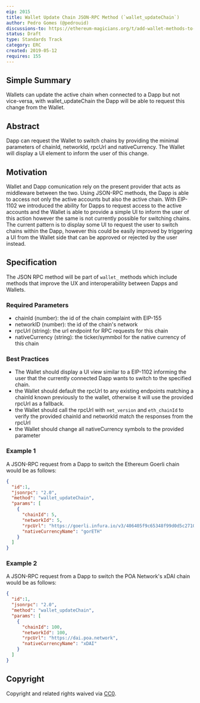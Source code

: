 ```yaml
---
eip: 2015
title: Wallet Update Chain JSON-RPC Method (`wallet_updateChain`)
author: Pedro Gomes (@pedrouid)
discussions-to: https://ethereum-magicians.org/t/add-wallet-methods-to-improve-dapp-to-wallet-interaction/1848/31
status: Draft
type: Standards Track
category: ERC
created: 2019-05-12
requires: 155
---
```


## Simple Summary
Wallets can update the active chain when connected to a Dapp but not vice-versa, with wallet_updateChain the Dapp will be able to request this change from the Wallet.

## Abstract
Dapp can request the Wallet to switch chains by providing the minimal parameters of chainId, networkId, rpcUrl and nativeCurrency. The Wallet will display a UI element to inform the user of this change.

## Motivation
Wallet and Dapp comunication rely on the present provider that acts as middleware between the two. Using JSON-RPC methods, the Dapp is able to access not only the active accounts but also the active chain. With EIP-1102 we introduced the ability for Dapps to request access to the active accounts and the Wallet is able to provide a simple UI to inform the user of this action however the same is not currently possible for switching chains. The current pattern is to display some UI to request the user to switch chains within the Dapp, however this could be easily improved by triggering a UI from the Wallet side that can be approved or rejected by the user instead.

## Specification
The JSON RPC method will be part of `wallet_` methods which include methods that improve the UX and interoperability between Dapps and Wallets.

### Required Parameters
- chainId (number): the id of the chain complaint with EIP-155
- networkID (number): the id of the chain's network
- rpcUrl (string): the url endpoint for RPC requests for this chain
- nativeCurrency (string): the ticker/symmbol for the native currency of this chain


### Best Practices
- The Wallet should display a UI view similar to a EIP-1102 informing the user that the currently connected Dapp wants to switch to the specified chain.
- the Wallet should default the rpcUrl to any existing endpoints matching a chainId known previously to the wallet, otherwise it will use the provided rpcUrl as a fallback.
- the Wallet should call the rpcUrl with `net_version` and `eth_chainId` to verify the provided chainId and networkId match the responses from the rpcUrl
- the Wallet should change all nativeCurrency symbols to the provided parameter

### Example 1
A JSON-RPC request from a Dapp to switch the Ethereum Goerli chain would be as follows:
```json
{
  "id":1,
  "jsonrpc": "2.0",
  "method": "wallet_updateChain",
  "params": [
    {
      "chainId": 5,
      "networkId": 5,
      "rpcUrl": "https://goerli.infura.io/v3/406405f9c65348f99d0d5c27104b2213",
      "nativeCurrencyName": "gorETH"
    }
  ]
}
```

### Example 2
A JSON-RPC request from a Dapp to switch the POA Network's xDAI chain would be as follows:
```json
{
  "id":1,
  "jsonrpc": "2.0",
  "method": "wallet_updateChain",
  "params": [
    {
      "chainId": 100,
      "networkId": 100,
      "rpcUrl": "https://dai.poa.network",
      "nativeCurrencyName": "xDAI"
    }
  ]
}
```

## Copyright
Copyright and related rights waived via [CC0](https://creativecommons.org/publicdomain/zero/1.0/).
